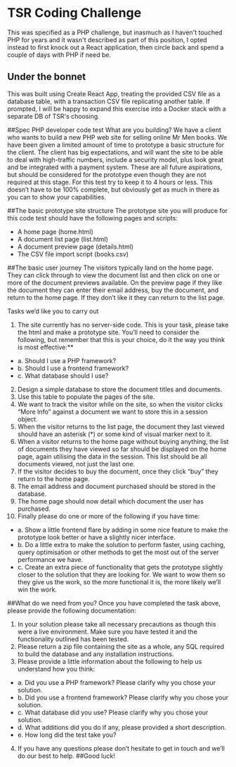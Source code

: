 # TSR Coding Challenge
This was specified as a PHP challenge, but inasmuch as I haven't touched PHP for years and it wasn't described as part of 
this position, I opted instead to first knock out a React application, then circle back and spend a couple of days with PHP 
if need be.

## Under the bonnet
This was built using Create React App, treating the provided CSV file as a database table, with a transaction CSV file replicating 
another table.  If prompted, I will be happy to expand this exercise into a Docker stack with a separate DB of TSR's choosing.

##Spec 
PHP developer code test
What are you building?
We have a client who wants to build a new PHP web site for selling online Mr Men books. We have been given a limited amount of time to prototype a basic structure for the client. 
The client has big expectations, and will want the site to be able to deal with high-traffic numbers, include a security model, plus look great and be integrated with a payment system. These are all future aspirations, but should be considered for the prototype even though they are not required at this stage.
For this test try to keep it to 4 hours or less. This doesn’t have to be 100% complete, but obviously get as much in there as you can to show your capabilities.

##The basic prototype site structure
The prototype site you will produce for this code test should have the following pages and scripts:
*	A home page (home.html)
*	A document list page (list.html)
*	A document preview page (details.html)
*	The CSV file import script (books.csv)

##The basic user journey 
The visitors typically land on the home page. They can click through to view the document list and then click on one or more of the document previews available. On the preview page if they like the document they can enter their email address, buy the document, and return to the home page. If they don’t like it they can return to the list page.

Tasks we’d like you to carry out
1.	The site currently has no server-side code. This is your task, please take the html and make a prototype site. You’ll need to consider the following, but remember that this is your choice, do it the way you think is most effective:**
- a. Should I use a PHP framework?
- b.	Should I use a frontend framework?
- c.	What database should I use?
2.	Design a simple database to store the document titles and documents.
3.	Use this table to populate the pages of the site.
4.	We want to track the visitor while on the site, so when the visitor clicks “More Info” against a document we want to store this in a session object.
5.	When the visitor returns to the list page, the document they last viewed should have an asterisk (*) or some kind of visual marker next to it.
6.	When a visitor returns to the home page without buying anything, the list of documents they have viewed so far should be displayed on the home page, again utilising the data in the session. This list should be all documents viewed, not just the last one.
7.	If the visitor decides to buy the document, once they click “buy” they return to the home page.
8.	The email address and document purchased should be stored in the database.
9.	The home page should now detail which document the user has purchased.
10.	Finally please do one or more of the following if you have time:
- a.	Show a little frontend flare by adding in some nice feature to make the prototype look better or have a slightly nicer interface.
- b.	Do a little extra to make the solution to perform faster, using caching, query optimisation or other methods to get the most out of the server performance we have.
- c.	Create an extra piece of functionality that gets the prototype slightly closer to the solution that they are looking for. We want to wow them so they give us the work, so the more functional it is, the more likely we’ll win the work.

##What do we need from you?
Once you have completed the task above, please provide the following documentation:
1.	In your solution please take all necessary precautions as though this were a live environment. Make sure you have tested it and the functionality outlined has been tested.
2.	Please return a zip file containing the site as a whole, any SQL required to build the database and any installation instructions. 
3.	Please provide a little information about the following to help us understand how you think:
- a.	Did you use a PHP framework? Please clarify why you chose your solution.
- b.	Did you use a frontend framework? Please clarify why you chose your solution.
- c.	What database did you use? Please clarify why you chose your solution.
- d.	What additions did you do if any, please provided a short description.
- e.	How long did the test take you?
4.	If you have any questions please don’t hesitate to get in touch and we’ll do our best to help.
##Good luck!


